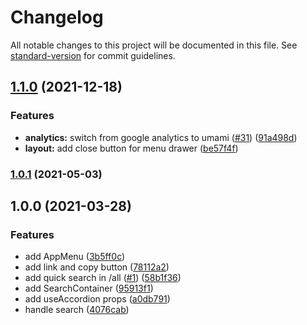 # Changelog

All notable changes to this project will be documented in this file. See [standard-version](https://github.com/conventional-changelog/standard-version) for commit guidelines.

## [1.1.0](https://github.com/sozonome/pub-apis/compare/v1.0.1...v1.1.0) (2021-12-18)


### Features

* **analytics:** switch from google analytics to umami ([#31](https://github.com/sozonome/pub-apis/issues/31)) ([91a498d](https://github.com/sozonome/pub-apis/commit/91a498d8b265274a6fffab76a6b8663d8a6121a4))
* **layout:** add close button for menu drawer ([be57f4f](https://github.com/sozonome/pub-apis/commit/be57f4fff98a510f7807bfd69b8bb282fb360e81))

### [1.0.1](https://github.com/sozonome/pub-apis/compare/v1.0.0...v1.0.1) (2021-05-03)

## 1.0.0 (2021-03-28)


### Features

* add AppMenu ([3b5ff0c](https://github.com/sozonome/pub-apis/commit/3b5ff0c84c3030fc4b22eb739f12dacb73e55550))
* add link and copy button ([78112a2](https://github.com/sozonome/pub-apis/commit/78112a2b71063c39f24c0c2c385d118454a11106))
* add quick search in /all ([#1](https://github.com/sozonome/pub-apis/issues/1)) ([58b1f36](https://github.com/sozonome/pub-apis/commit/58b1f36bebe6616a07f79ac22a7061fdc4412163))
* add SearchContainer ([95913f1](https://github.com/sozonome/pub-apis/commit/95913f1b4afc20fa2dae957a475d5df9f55549c2))
* add useAccordion props ([a0db791](https://github.com/sozonome/pub-apis/commit/a0db7911270e1d9a31f45e914e5b73eb25329a3e))
* handle search ([4076cab](https://github.com/sozonome/pub-apis/commit/4076cabf0d1c1c0af60cef4ae0b5d63eccee32a1))
